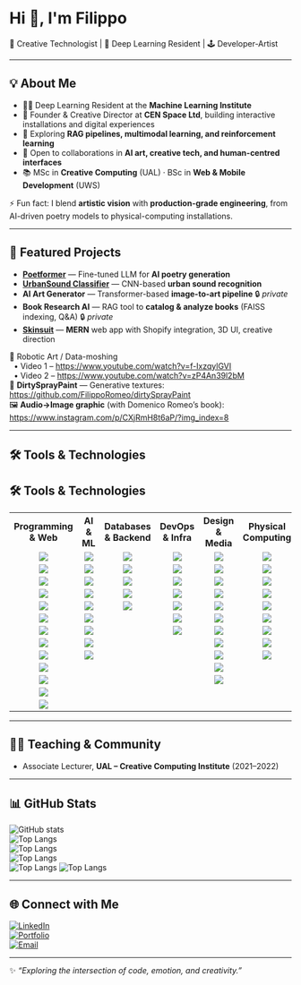 # Hi 👋, I'm Filippo  

🎨 Creative Technologist | 🤖 Deep Learning Resident | 🕹️ Developer-Artist  

---

## 💡 About Me
- 🧑‍💻 Deep Learning Resident at the **Machine Learning Institute**  
- 🎨 Founder & Creative Director at **CEN Space Ltd**, building interactive installations and digital experiences  
- 🌱 Exploring **RAG pipelines, multimodal learning, and reinforcement learning**  
- 👯 Open to collaborations in **AI art, creative tech, and human-centred interfaces**  
- 📚 MSc in **Creative Computing** (UAL) · BSc in **Web & Mobile Development** (UWS)  

⚡ Fun fact: I blend **artistic vision** with **production-grade engineering**, from AI-driven poetry models to physical-computing installations.  

---

## 📌 Featured Projects
- **[Poetformer](https://github.com/FilippoRomeo/poetformer)** — Fine-tuned LLM for **AI poetry generation**  
- **[UrbanSound Classifier](https://github.com/FilippoRomeo/urbansound-classifier)** — CNN-based **urban sound recognition**  
- **AI Art Generator** — Transformer-based **image-to-art pipeline** 🔒 *private*  
- **Book Research AI** — RAG tool to **catalog & analyze books** (FAISS indexing, Q&A) 🔒 *private*  
- **[Skinsuit](https://www.skinsuit.uk/)** — **MERN** web app with Shopify integration, 3D UI, creative direction  

🎥 Robotic Art / Data-moshing  
&nbsp;&nbsp;• Video 1 – https://www.youtube.com/watch?v=f-IxzqylGVI  
&nbsp;&nbsp;• Video 2 – https://www.youtube.com/watch?v=zP4An39l2bM  
📸 **DirtySprayPaint** — Generative textures: https://github.com/FilippoRomeo/dirtySprayPaint  
🖼️ **Audio→Image graphic** (with Domenico Romeo’s book): https://www.instagram.com/p/CXjRmH8t6aP/?img_index=8  

---

## 🛠️ Tools & Technologies  

## 🛠️ Tools & Technologies  

<table>
  <tr>
    <th>Programming & Web</th>
    <th>AI & ML</th>
    <th>Databases & Backend</th>
    <th>DevOps & Infra</th>
    <th>Design & Media</th>
    <th>Physical Computing</th>
  </tr>
  <tr>
    <td align="center"><img src="https://img.shields.io/badge/JavaScript-F7DF1E?logo=javascript&logoColor=black"></td>
    <td align="center"><img src="https://img.shields.io/badge/PyTorch-EE4C2C?logo=pytorch&logoColor=white"></td>
    <td align="center"><img src="https://img.shields.io/badge/PostgreSQL-336791?logo=postgresql&logoColor=white"></td>
    <td align="center"><img src="https://img.shields.io/badge/Docker-2496ED?logo=docker&logoColor=white"></td>
    <td align="center"><img src="https://img.shields.io/badge/Figma-F24E1E?logo=figma&logoColor=white"></td>
    <td align="center"><img src="https://img.shields.io/badge/Arduino-00979D?logo=arduino&logoColor=white"></td>
  </tr>
  <tr>
    <td align="center"><img src="https://img.shields.io/badge/TypeScript-3178C6?logo=typescript&logoColor=white"></td>
    <td align="center"><img src="https://img.shields.io/badge/Transformers-FFB000?logo=huggingface&logoColor=black"></td>
    <td align="center"><img src="https://img.shields.io/badge/MongoDB-47A248?logo=mongodb&logoColor=white"></td>
    <td align="center"><img src="https://img.shields.io/badge/Kubernetes-326CE5?logo=kubernetes&logoColor=white"></td>
    <td align="center"><img src="https://img.shields.io/badge/Adobe_XD-FF61F6?logo=adobe-xd&logoColor=white"></td>
    <td align="center"><img src="https://img.shields.io/badge/Raspberry_Pi-A22846?logo=raspberrypi&logoColor=white"></td>
  </tr>
  <tr>
    <td align="center"><img src="https://img.shields.io/badge/Python-3776AB?logo=python&logoColor=white"></td>
    <td align="center"><img src="https://img.shields.io/badge/HuggingFace-F7931E?logo=huggingface&logoColor=white"></td>
    <td align="center"><img src="https://img.shields.io/badge/SQLite-003B57?logo=sqlite&logoColor=white"></td>
    <td align="center"><img src="https://img.shields.io/badge/NGINX-009639?logo=nginx&logoColor=white"></td>
    <td align="center"><img src="https://img.shields.io/badge/Photoshop-31A8FF?logo=adobe-photoshop&logoColor=white"></td>
    <td align="center"><img src="https://img.shields.io/badge/ESP32-000000?logo=espressif&logoColor=white"></td>
  </tr>
  <tr>
    <td align="center"><img src="https://img.shields.io/badge/SQL-4479A1?logo=postgresql&logoColor=white"></td>
    <td align="center"><img src="https://img.shields.io/badge/RAG-0A66C2?logo=ai&logoColor=white"></td>
    <td align="center"><img src="https://img.shields.io/badge/REST_API-005571?logo=fastapi&logoColor=white"></td>
    <td align="center"><img src="https://img.shields.io/badge/Apache-D22128?logo=apache&logoColor=white"></td>
    <td align="center"><img src="https://img.shields.io/badge/Illustrator-FF9A00?logo=adobe-illustrator&logoColor=white"></td>
    <td align="center"><img src="https://img.shields.io/badge/Jetson_AGX-76B900?logo=nvidia&logoColor=white"></td>
  </tr>
  <tr>
    <td align="center"><img src="https://img.shields.io/badge/HTML5-E34F26?logo=html5&logoColor=white"></td>
    <td align="center"><img src="https://img.shields.io/badge/LoRA/PEFT-512BD4?logo=openai&logoColor=white"></td>
    <td align="center"><img src="https://img.shields.io/badge/Shopify-7AB55C?logo=shopify&logoColor=white"></td>
    <td align="center"><img src="https://img.shields.io/badge/Git-F05032?logo=git&logoColor=white"></td>
    <td align="center"><img src="https://img.shields.io/badge/InDesign-FF3366?logo=adobe-indesign&logoColor=white"></td>
    <td align="center"><img src="https://img.shields.io/badge/PCB_Design-008000?logo=cirruslogic&logoColor=white"></td>
  </tr>
  <tr>
    <td align="center"><img src="https://img.shields.io/badge/CSS3-1572B6?logo=css3&logoColor=white"></td>
    <td align="center"><img src="https://img.shields.io/badge/ViT-0096D6?logo=tensorflow&logoColor=white"></td>
    <td align="center"></td>
    <td align="center"><img src="https://img.shields.io/badge/GitHub-181717?logo=github&logoColor=white"></td>
    <td align="center"><img src="https://img.shields.io/badge/Blender-F5792A?logo=blender&logoColor=white"></td>
    <td align="center"><img src="https://img.shields.io/badge/CNC-006699?logo=autodesk&logoColor=white"></td>
  </tr>
  <tr>
    <td align="center"><img src="https://img.shields.io/badge/React-20232A?logo=react&logoColor=61DAFB"></td>
    <td align="center"><img src="https://img.shields.io/badge/Two--Tower_NN-FF6F00?logo=keras&logoColor=white"></td>
    <td align="center"></td>
    <td align="center"><img src="https://img.shields.io/badge/Linux-FCC624?logo=linux&logoColor=black"></td>
    <td align="center"><img src="https://img.shields.io/badge/UX/UI-FFB000?logo=figma&logoColor=black"></td>
    <td align="center"><img src="https://img.shields.io/badge/Robotics-FF6F00?logo=robotframework&logoColor=white"></td>
  </tr>
  <tr>
    <td align="center"><img src="https://img.shields.io/badge/React_Native-20232A?logo=react&logoColor=61DAFB"></td>
    <td align="center"><img src="https://img.shields.io/badge/Whisper-FF4B4B?logo=openai&logoColor=white"></td>
    <td align="center"></td>
    <td align="center"></td>
    <td align="center"><img src="https://img.shields.io/badge/Ableton_Live-000000?logo=abletonlive&logoColor=white"></td>
    <td align="center"><img src="https://img.shields.io/badge/ROS-22314E?logo=ros&logoColor=white"></td>
  </tr>
  <tr>
    <td align="center"><img src="https://img.shields.io/badge/Node.js-339933?logo=nodedotjs&logoColor=white"></td>
    <td align="center"><img src="https://img.shields.io/badge/CUDA-76B900?logo=nvidia&logoColor=white"></td>
    <td align="center"></td>
    <td align="center"></td>
    <td align="center"><img src="https://img.shields.io/badge/Logic_Pro-000000?logo=apple&logoColor=white"></td>
    <td align="center"><img src="https://img.shields.io/badge/Computer_Vision-FF4B4B?logo=opencv&logoColor=white"></td>
  </tr>
  <tr>
    <td align="center"><img src="https://img.shields.io/badge/Express.js-000000?logo=express&logoColor=white"></td>
    <td align="center"></td>
    <td align="center"></td>
    <td align="center"></td>
    <td align="center"><img src="https://img.shields.io/badge/Final_Cut_Pro-999999?logo=apple&logoColor=white"></td>
    <td align="center"></td>
  </tr>
  <tr>
    <td align="center"><img src="https://img.shields.io/badge/Three.js-000000?logo=three.js&logoColor=white"></td>
    <td align="center"></td>
    <td align="center"></td>
    <td align="center"></td>
    <td align="center"><img src="https://img.shields.io/badge/Photography-FF6F00?logo=camera&logoColor=white"></td>
    <td align="center"></td>
  </tr>
  <tr>
    <td align="center"><img src="https://img.shields.io/badge/Tailwind_CSS-38B2AC?logo=tailwindcss&logoColor=white"></td>
    <td align="center"></td>
    <td align="center"></td>
    <td align="center"></td>
    <td align="center"></td>
    <td align="center"></td>
  </tr>
  <tr>
    <td align="center"><img src="https://img.shields.io/badge/FastAPI-009688?logo=fastapi&logoColor=white"></td>
    <td align="center"></td>
    <td align="center"></td>
    <td align="center"></td>
    <td align="center"></td>
    <td align="center"></td>
  </tr>
</table>

---

## 🧑🏫 Teaching & Community
- Associate Lecturer, **UAL – Creative Computing Institute** (2021–2022)

---

## 📊 GitHub Stats  
![GitHub stats](https://github-readme-stats.vercel.app/api?username=FilippoRomeo&show_icons=true&theme=radical)  
![Top Langs](https://github-readme-stats.vercel.app/api/top-langs/?username=FilippoRomeo&layout=compact&theme=radical)  
![Top Langs](https://github-readme-stats.vercel.app/api/top-langs/?username=FilippoRomeo&layout=compact&theme=pie)  
![Top Langs](https://github-readme-stats.vercel.app/api/top-langs/?username=FilippoRomeo&layout=compact&theme=donut&&bg_color=30,e96443,904e95&title_color=fff&text_color=fff)  
![Top Langs](https://github-readme-stats.vercel.app/api/top-langs/?username=FilippoRomeo&layout=compact&theme=radical&langs_count=20&size_weight=0.3&count_weight=0.7&bg_color=30,e96443,904e95&title_color=fff&text_color=fff)
![Top Langs](https://github-readme-stats.vercel.app/api/top-langs/?username=FilippoRomeo&theme=radical&langs_count=20&size_weight=0.3&count_weight=0.7&bg_color=30,e96443,904e95&title_color=fff&text_color=fff)


---

## 🌐 Connect with Me  
[![LinkedIn](https://img.shields.io/badge/LinkedIn-0077B5?logo=linkedin&logoColor=white)](https://www.linkedin.com/in/filippo-romeo/)  
[![Portfolio](https://img.shields.io/badge/Portfolio-000000?logo=vercel&logoColor=white)](https://fomoore.space)  
[![Email](https://img.shields.io/badge/Email-D14836?logo=gmail&logoColor=white)](mailto:romeofilippo95@gmail.com)  

---

✨ _“Exploring the intersection of code, emotion, and creativity.”_  
